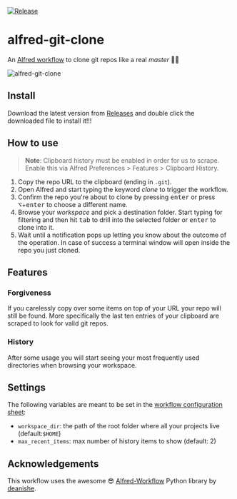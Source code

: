 [![Release](https://github.com/almibarss/alfred-git-clone/workflows/Release/badge.svg)](https://github.com/mperezi/alfred-git-clone/actions?query=workflow%3ARelease)

# alfred-git-clone

An [Alfred workflow](https://www.alfredapp.com/workflows/) to clone git repos like a real *master* 🐑🐑

![alfred-git-clone](https://user-images.githubusercontent.com/43891734/93094028-acf31200-f6a1-11ea-9a23-8379f45040dd.gif)

## Install

Download the latest version from [Releases](https://github.com/almibarss/alfred-git-clone/releases) and double click the downloaded file to install it!!!

## How to use

> **Note**: Clipboard history must be enabled in order for us to scrape. Enable this via Alfred Preferences > Features > Clipboard History.

1. Copy the repo URL to the clipboard (ending in `.git`).
2. Open Alfred and start typing the keyword *clone* to trigger the workflow.
3. Confirm the repo you're about to clone by pressing <kbd>enter</kbd> or press <kbd>⌥</kbd>+<kbd>enter</kbd> to choose a different name.
4. Browse your *workspace* and pick a destination folder. Start typing for filtering and then hit <kbd>tab</kbd> to drill into the selected folder or <kbd>enter</kbd> to clone into it.
5. Wait until a notification pops up letting you know about the outcome of the operation. In case of success a terminal window will open inside the repo you just cloned.

## Features

### Forgiveness

If you carelessly copy over some items on top of your URL your repo will still be found. More specifically the last ten entries of your clipboard are scraped to look for valid git repos.

### History

After some usage you will start seeing your most frequently used directories when browsing your workspace.

## Settings

The following variables are meant to be set in the [workflow configuration sheet](https://www.alfredapp.com/help/workflows/advanced/variables/#environment):

* `workspace_dir`: the path of the root folder where all your projects live (default:`$HOME`)
* `max_recent_items`: max number of history items to show (default: 2)

## Acknowledgements

This workflow uses the awesome 😎 [Alfred-Workflow](http://www.deanishe.net/alfred-workflow/) Python library by [deanishe](https://www.alfredforum.com/profile/5235-deanishe/).

